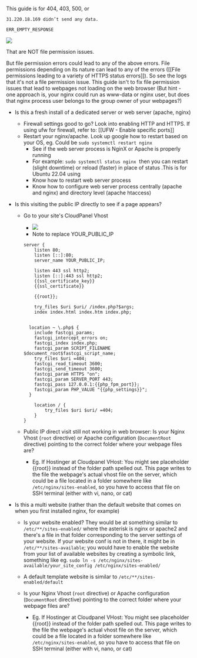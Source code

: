 
This guide is for 404, 403, 500, or


```
31.220.18.169 didn’t send any data.

ERR_EMPTY_RESPONSE
```


![](S5JdFKb.png)


That are NOT file permission issues. 

But file permission errors could lead to any of the above errors. File permissions depending on its nature can lead to any of the errors ([[File permissions leading to a variety of HTTPS status errors]]). So see the logs that it's not a file permission issue. This guide isn't to fix file permission issues that lead to webpages not loading on the web browser (But hint - one approach is, your nginx could run as www-data or nginx user, but does that nginx process user belongs to the group owner of your webpages?)

- Is this a fresh install of a dedicated server or web server (apache, nginx)
	- Firewall settings good to go? Look into enabling HTTP and HTTPS. If using ufw for firewall, refer to: [[UFW - Enable specific ports]]
	- Restart your nginx/apache. Look up google how to restart based on your OS, eg. Could be `sudo systemctl restart nginx`
		- See if the web server process is NginX or Apache is properly running
		- For example: `sudo systemctl status nginx`  then you can restart (slight downtime) or reload (faster) in place of status .This is for Ubuntu 22.04 using 
		- Know how to restart web server process
		- Know how to configure web server process centrally (apache and nginx) and directory level (apache htaccess)

- Is this visiting the public IP directly to see if a page appears?
	- Go to your site's CloudPanel Vhost
		- ![](TZ0nPkz.png)
		- Note to replace YOUR_PUBLIC_IP
		```
		server {  
		    listen 80;  
		    listen [::]:80;  
		    server_name YOUR_PUBLIC_IP;  
		
		    listen 443 ssl http2;
		    listen [::]:443 ssl http2;
		    {{ssl_certificate_key}}
		    {{ssl_certificate}}
		  
		    {{root}};  
		      
		    try_files $uri $uri/ /index.php?$args;  
		    index index.html index.htm index.php;  
		      
		      
		  location ~ \.php$ {  
		    include fastcgi_params;  
		    fastcgi_intercept_errors on;  
		    fastcgi_index index.php;  
		    fastcgi_param SCRIPT_FILENAME $document_root$fastcgi_script_name;  
		    try_files $uri =404;  
		    fastcgi_read_timeout 3600;  
		    fastcgi_send_timeout 3600;  
		    fastcgi_param HTTPS "on";  
		    fastcgi_param SERVER_PORT 443;  
		    fastcgi_pass 127.0.0.1:{{php_fpm_port}};  
		    fastcgi_param PHP_VALUE "{{php_settings}}";  
		  }  
		  
		    location / {  
		        try_files $uri $uri/ =404;  
		    }  
		}
		```

	- Public IP direct visit still not working in web browser:
	  Is your Nginx Vhost (`root` directive) or Apache configuration (`DocumentRoot` directive) pointing to the correct folder where your webpage files are? 
		- Eg. If Hostinger at Cloudpanel VHost: You might see placeholder {{root}} instead of the folder path spelled out. This page writes to the file the webpage's actual vhost file on the server, which could be a file located in a folder somewhere like `/etc/nginx/sites-enabled`, so you have to access that file on SSH terminal (either with vi, nano, or cat)

- Is this a multi website (rather than the default website that comes on when you first installed nginx, for example)
	- Is your website enabled? They would be at something similar to `/etc/**/sites-enabled/` where the asterisk is nginx or apache2 and there's a file in that folder corresponding to the server settings of your website. If your website conf is not in there, it might be in `/etc/**/sites-available`; you would have to enable the website from your list of available websites by creating a symbolic link, something like eg. `sudo ln -s /etc/nginx/sites-available/your_site_config /etc/nginx/sites-enabled/`
	- A default template website is similar to `/etc/**/sites-enabled/default`

	- Is your Nginx Vhost (`root` directive) or Apache configuration (`DocumentRoot` directive) pointing to the correct folder where your webpage files are? 
		- Eg. If Hostinger at Cloudpanel VHost: You might see placeholder {{root}} instead of the folder path spelled out. This page writes to the file the webpage's actual vhost file on the server, which could be a file located in a folder somewhere like `/etc/nginx/sites-enabled`, so you have to access that file on SSH terminal (either with vi, nano, or cat)